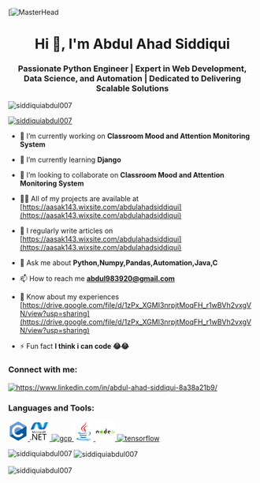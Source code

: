 [![MasterHead]("https://giphy.com/gifs/glitch-hacker-metaverse-bJ4TVNYNUympPgcpem")
<h1 align="center">Hi 👋, I'm Abdul Ahad Siddiqui</h1>
<h3 align="center">Passionate Python Engineer | Expert in Web Development, Data Science, and Automation | Dedicated to Delivering Scalable Solutions</h3>

<p align="left"> <img src="https://komarev.com/ghpvc/?username=siddiquiabdul007&label=Profile%20views&color=0e75b6&style=flat" alt="siddiquiabdul007" /> </p>

<p align="left"> <a href="https://github.com/ryo-ma/github-profile-trophy"><img src="https://github-profile-trophy.vercel.app/?username=siddiquiabdul007" alt="siddiquiabdul007" /></a> </p>

- 🔭 I’m currently working on **Classroom Mood and Attention Monitoring System**

- 🌱 I’m currently learning **Django**

- 👯 I’m looking to collaborate on **Classroom Mood and Attention Monitoring System**

- 👨‍💻 All of my projects are available at [https://aasak143.wixsite.com/abdulahadsiddiqui](https://aasak143.wixsite.com/abdulahadsiddiqui)

- 📝 I regularly write articles on [https://aasak143.wixsite.com/abdulahadsiddiqui](https://aasak143.wixsite.com/abdulahadsiddiqui)

- 💬 Ask me about **Python,Numpy,Pandas,Automation,Java,C**

- 📫 How to reach me **abdul983920@gmail.com**

- 📄 Know about my experiences [https://drive.google.com/file/d/1zPx_XGMI3nrpjtMoqFH_r1wBVh2vxgVN/view?usp=sharing](https://drive.google.com/file/d/1zPx_XGMI3nrpjtMoqFH_r1wBVh2vxgVN/view?usp=sharing)

- ⚡ Fun fact **I think i can code 😂😂**

<h3 align="left">Connect with me:</h3>
<p align="left">
<a href="https://linkedin.com/in/https://www.linkedin.com/in/abdul-ahad-siddiqui-8a38a21b9/" target="blank"><img align="center" src="https://raw.githubusercontent.com/rahuldkjain/github-profile-readme-generator/master/src/images/icons/Social/linked-in-alt.svg" alt="https://www.linkedin.com/in/abdul-ahad-siddiqui-8a38a21b9/" height="30" width="40" /></a>
</p>

<h3 align="left">Languages and Tools:</h3>
<p align="left"> <a href="https://www.cprogramming.com/" target="_blank" rel="noreferrer"> <img src="https://raw.githubusercontent.com/devicons/devicon/master/icons/c/c-original.svg" alt="c" width="40" height="40"/> </a> <a href="https://dotnet.microsoft.com/" target="_blank" rel="noreferrer"> <img src="https://raw.githubusercontent.com/devicons/devicon/master/icons/dot-net/dot-net-original-wordmark.svg" alt="dotnet" width="40" height="40"/> </a> <a href="https://cloud.google.com" target="_blank" rel="noreferrer"> <img src="https://www.vectorlogo.zone/logos/google_cloud/google_cloud-icon.svg" alt="gcp" width="40" height="40"/> </a> <a href="https://www.java.com" target="_blank" rel="noreferrer"> <img src="https://raw.githubusercontent.com/devicons/devicon/master/icons/java/java-original.svg" alt="java" width="40" height="40"/> </a> <a href="https://nodejs.org" target="_blank" rel="noreferrer"> <img src="https://raw.githubusercontent.com/devicons/devicon/master/icons/nodejs/nodejs-original-wordmark.svg" alt="nodejs" width="40" height="40"/> </a> <a href="https://www.tensorflow.org" target="_blank" rel="noreferrer"> <img src="https://www.vectorlogo.zone/logos/tensorflow/tensorflow-icon.svg" alt="tensorflow" width="40" height="40"/> </a> </p>

<p><img align="left" src="https://github-readme-stats.vercel.app/api/top-langs?username=siddiquiabdul007&show_icons=true&locale=en&layout=compact" alt="siddiquiabdul007" /></p>

<p>&nbsp;<img align="center" src="https://github-readme-stats.vercel.app/api?username=siddiquiabdul007&show_icons=true&locale=en" alt="siddiquiabdul007" /></p>

<p><img align="center" src="https://github-readme-streak-stats.herokuapp.com/?user=siddiquiabdul007&" alt="siddiquiabdul007" /></p>
